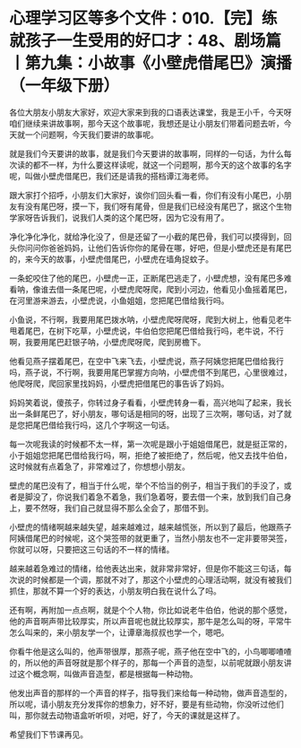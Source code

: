 # 心理学习区等多个文件：010.【完】练就孩子一生受用的好口才：48、剧场篇丨第九集：小故事《小壁虎借尾巴》演播 （一年级下册）

各位大朋友小朋友大家好，欢迎大家来到我的口语表达课堂，我是王小千，今天呀咱们继续来讲故事啊，那今天这个故事呢，我想还是让小朋友们带着问题去听，今天就一个问题啊，今天我们要讲的故事呢。

就是我们今天要讲的故事，就是我们今天要讲的故事啊，同样的一句话，为什么每次读的都不一样，为什么要这样读呢，就这一个问题啊，那今天的这个故事的名字呢，叫做小壁虎借尾巴，我们还是请我的搭档谭江海老师。

跟大家打个招呼，小朋友们大家好，诶你们回头看一看，你们有没有小尾巴，小朋友有没有尾巴呀，摸一下，我们呀有尾骨，但是我们已经没有尾巴了，据这个生物学家呀告诉我们，说我们人类的这个尾巴呀，因为它没有用了。

净化净化净化，就给净化没了，但是还留了一小截的尾巴骨，我们可以摸得到，回头你问问你爸爸妈妈，让他们告诉你你的尾骨在哪，好吧，但是小壁虎还是有尾巴的，来今天的故事，小壁虎借尾巴，小壁虎在墙角捉蚊子。

一条蛇咬住了他的尾巴，小壁虎一正，正断尾巴逃走了，小壁虎想，没有尾巴多难看呐，像谁去借一条尾巴呢，小壁虎爬呀爬，爬到小河边，他看见小鱼摇着尾巴，在河里游来游去，小壁虎说，小鱼姐姐，您把尾巴借给我行吗。

小鱼说，不行啊，我要用尾巴拨水呐，小壁虎爬呀爬呀，爬到大树上，他看见老牛甩着尾巴，在树下吃草，小壁虎说，牛伯伯您把尾巴借给我行吗，老牛说，不行啊，我要用尾巴赶银子呐，小壁虎爬呀爬，爬到房檐下。

他看见燕子摆着尾巴，在空中飞来飞去，小壁虎说，燕子阿姨您把尾巴借给我行吗，燕子说，不行啊，我要用尾巴掌握方向呐，小壁虎借不到尾巴，心里很难过，他爬呀爬，爬回家里找妈妈，小壁虎把借尾巴的事告诉了妈妈。

妈妈笑着说，傻孩子，你转过身子看看，小壁虎转身一看，高兴地叫了起来，我长出一条鲜尾巴了，好小朋友，哪句话是相同的呀，出现了三次啊，哪句话，对了就是您把尾巴借给我行吗，这几个字啊这一句话。

每一次呢我读的时候都不太一样，第一次呢是跟小于姐姐借尾巴，就是挺正常的，小于姐姐您把尾巴借给我行吗，啊，拒绝了被拒绝了，然后呢，他又去找牛伯伯，这时候就有点着急了，非常难过了，你想想小朋友。

壁虎的尾巴没有了，相当于什么呢，举个不恰当的例子，相当于我们的手没了，或者是脚没了，你说我们着急不着急，我们急着呀，要去借一个来，放到我们自己身上，要不然呀，我们自己就显得不那么全会了，那借不到。

小壁虎的情绪啊越来越失望，越来越难过，越来越慌张，所以到了最后，他跟燕子阿姨借尾巴的时候呢，这个哭签带的就更重了，当然小朋友也不一定非要带哭签，你就可以呀，只要把这三句话的不一样的情绪。

越来越着急难过的情绪，给他表达出来，就非常非常好，但是你不能这三句话，每次说的时候都是一个调，那就不对了，那这个小壁虎的心理活动啊，就没有被我们抓住，那就不算一个好的表达，小朋友明白我在说什么了吗。

还有啊，再附加一点点啊，就是个个人物，你比如说老牛伯伯，他说的那个感觉，他的声音啊声带比较厚实，所以声音呢也就比较厚实，那牛是怎么叫的呀，平常牛怎么叫来的，来小朋友学一个，让谭章海叔叔也学一个，嗯吧。

你看牛他是这么叫的，他声带很厚，那燕子呢，燕子他在空中飞的，小鸟唧唧喳喳的，所以他的声音呀就是那个样子的，那每一个声音的造型，以前呢就跟小朋友讲过这个概念啊，叫做声音造型，都是根据每一种动物。

他发出声音的那样的一个声音的样子，指导我们来给每一种动物，做声音造型的，所以呢，请小朋友充分发挥你的想象力，好不好，要是有些动物，你没听过他们叫，那你就去动物语盒听听呗，对吧，好了，今天的课就是这样了。

希望我们下节课再见。